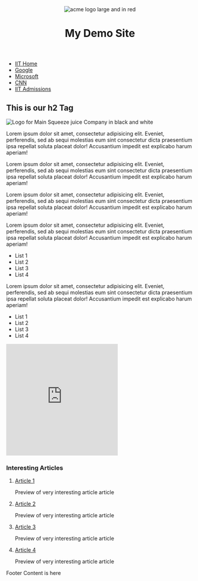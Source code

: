 <!DOCTYPE html>
<html lang="en">
	
<head>
  <meta charset="utf-8">
  <title>HTML Clean Up Lab</title>
</head>
<body>
  <div id="page-wrapper">
    <header id="header">
	 <img src="images/media/logo3.png" alt="acme logo large and in red">
	 <h1>My Demo Site</h1>
    </header>
    <nav id="main-nav">
      <ul>
        <li><a href="http://www.iit.edu">IIT Home</a></li>
        <li><a href="http://www.google.com">Google</a></li>
        <li><a href="http://www.microsoft.com">Microsoft</a></li>
        <li><a href="http://www.cnn.com">CNN</a></li>
        <li><a href="http://admissions.iit.edu">IIT Admissions</a></li>
      </ul>
    </nav>
    <main id="content-wrapper">
      <div id="main-content">
        <h2><b>This is our h2 Tag</b></h2>
        <img src="images/media/main.png" alt="Logo for Main Squeeze juice Company in black and white">
        <p>Lorem ipsum dolor sit amet, consectetur adipisicing elit. Eveniet, perferendis, sed ab sequi molestias eum sint consectetur dicta praesentium ipsa repellat soluta placeat dolor! Accusantium impedit est explicabo harum aperiam!</p>
        <p>Lorem ipsum dolor sit amet, consectetur adipisicing elit. Eveniet, perferendis, sed ab sequi molestias eum sint consectetur dicta praesentium ipsa repellat soluta placeat dolor! Accusantium impedit est explicabo harum aperiam!</p>
        <p>Lorem ipsum dolor sit amet, consectetur adipisicing elit. Eveniet, perferendis, sed ab sequi molestias eum sint consectetur dicta praesentium ipsa repellat soluta placeat dolor! Accusantium impedit est explicabo harum aperiam!</p>
        <p>Lorem ipsum dolor sit amet, consectetur adipisicing elit. Eveniet, perferendis, sed ab sequi molestias eum sint consectetur dicta praesentium ipsa repellat soluta placeat dolor! Accusantium impedit est explicabo harum aperiam!</p>
        <ul id="bul1">
          <li>List 1</li>
          <li>List 2</li>
          <li>List 3</li>
          <li>List 4</li>
        </ul>
        <p>Lorem ipsum dolor sit amet, consectetur adipisicing elit. Eveniet, perferendis, sed ab sequi molestias eum sint consectetur dicta praesentium ipsa repellat soluta placeat dolor! Accusantium impedit est explicabo harum aperiam!</p>
        <ul id="bul2">
          <li>List 1</li>
          <li>List 2</li>
          <li>List 3</li>
          <li>List 4</li>        
        </ul>
        <div id="center">
          <iframe width="300" height="300" src="https://www.youtube.com/embed/-jn9aaNn8_I?si=D1HhLAWQ5awY9BfU" frameborder="0" allowfullscreen></iframe>
        </div>
      </div>
      <aside id="side-content">
        <h3>Interesting Articles</h3>
        <ol id="news">
          <li><a href="#">Article 1</a><p>Preview of very interesting article article</p></li>
          <li><a href="#">Article 2</a><p>Preview of very interesting article article</p></li>
          <li><a href="#">Article 3</a><p>Preview of very interesting article article</p></li>
          <li><a href="#">Article 4</a><p>Preview of very interesting article article</p></li>
        </ol>
      </aside>
    </main>  
    <footer id ="footer">
      <p>Footer Content is here</p>
    </footer>
  </div>
</body>
</html>
